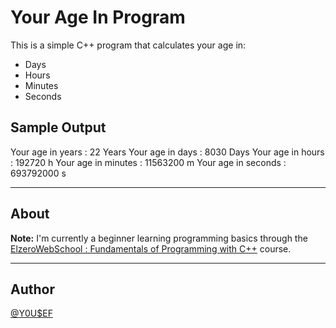 # Your Age In Program

This is a simple C++ program that calculates your age in:

- Days
- Hours
- Minutes
- Seconds

## Sample Output

Your age in years : 22 Years
Your age in days : 8030 Days
Your age in hours : 192720 h
Your age in minutes : 11563200 m
Your age in seconds : 693792000 s

---

## About

**Note:** I'm currently a beginner learning programming basics through the [ElzeroWebSchool : Fundamentals of Programming with C++]([https://youtu.be/XDuWyYxksXU?si=_WV3_MT4gRwogEd_]) course.

---

## Author

[@Y0U$EF](https://github.com/YOUSEF-ALBATHALY)

